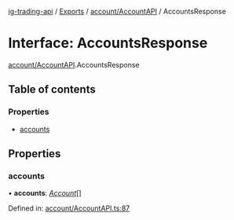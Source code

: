 [ig-trading-api](../README.md) / [Exports](../modules.md) / [account/AccountAPI](../modules/account_accountapi.md) / AccountsResponse

# Interface: AccountsResponse

[account/AccountAPI](../modules/account_accountapi.md).AccountsResponse

## Table of contents

### Properties

- [accounts](account_accountapi.accountsresponse.md#accounts)

## Properties

### accounts

• **accounts**: [_Account_](account_accountapi.account.md)[]

Defined in: [account/AccountAPI.ts:87](https://github.com/bennycode/ig-trading-api/blob/eb2ba64/src/account/AccountAPI.ts#L87)
